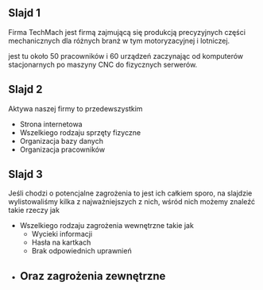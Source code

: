 ## Slajd 1

Firma TechMach jest firmą zajmującą się produkcją precyzyjnych części mechanicznych dla różnych branż w tym motoryzacyjnej i lotniczej.

jest tu około 50 pracowników i 60 urządzeń zaczynając od komputerów stacjonarnych po maszyny CNC do fizycznych serwerów.

## Slajd 2

Aktywa naszej firmy to przedewszystkim 

- Strona internetowa
- Wszelkiego rodzaju sprzęty fizyczne 
- Organizacja bazy danych 
- Organizacja pracowników


## Slajd 3

Jeśli chodzi o potencjalne zagrożenia to jest ich całkiem sporo, na slajdzie wylistowaliśmy kilka z najważniejszych z nich, wśród nich możemy znaleźć takie rzeczy jak
- Wszelkiego rodzaju zagrożenia wewnętrzne takie jak
  - Wycieki informacji
  - Hasła na kartkach
  - Brak odpowiednich uprawnień
- Oraz zagrożenia zewnętrzne
  - 